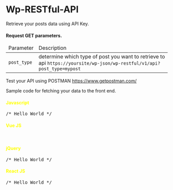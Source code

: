 # Wp-RESTful-API

Retrieve your posts data using API Key.

<h4>Request GET parameters.</h4>
<table>
  <thead>
    <tr>
      <td>Parameter</td>
      <td>Description</td>
      </tr>
    </thead>
    <tbody>
      <tr>
        <td><code>post_type</code></td>
        <td>determine which type of post you want to retrieve to api <code>https://yoursite/wp-json/wp-restful/v1/api?post_type=mypost</code></td>
        </tr>
    </tbody>
 </table>


Test your API using POSTMAN https://www.getpostman.com/

Sample code for fetching your data to the front end.

<h4 style="color: yellow">Javascript</h4>
<pre>
/* Hello World */
</pre>

<h4 style="color: yellow">Vue JS</h4>
<pre>
<script>
/* You can use axios for vue js */
import axios from 'axios'
export default {
    data: function() {
        return {
            wp_restful: []
        }
    },
    created: function() {
        axios.get('http://localhost/wordpress/wp-json/wp-restful/v1/api?post_type=food-menu',
        {
            headers: {
                'Content-Type': 'application/json'
            }
        })
        .then((response) => {
        // set your data here
            this.wp-restful = response.data.data;
        })
        .catch((error) => {
            console.log("HTTP Request Error : " + error);
        })
    }
}
</script>
</pre>

<h4 style="color: yellow">jQuery</h4>
<pre>
/* Hello World */
</pre>

<h4 style="color: yellow">React JS</h4>
<pre>
/* Hello World */
</pre>
